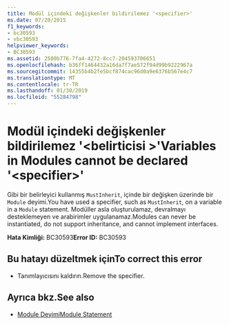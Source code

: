 ```yaml
---
title: Modül içindeki değişkenler bildirilemez '<specifier>'
ms.date: 07/20/2015
f1_keywords:
- bc30593
- vbc30593
helpviewer_keywords:
- BC30593
ms.assetid: 2500b776-7fa4-4272-8cc7-204593706651
ms.openlocfilehash: b36ff1464432a16da7f7ae572f94d99b9222967a
ms.sourcegitcommit: 14355b4b2fe5bcf874cac96d0a9e6376b567e4c7
ms.translationtype: MT
ms.contentlocale: tr-TR
ms.lasthandoff: 01/30/2019
ms.locfileid: "55284798"
---
```

# <a name="variables-in-modules-cannot-be-declared-specifier"></a><span data-ttu-id="02e80-102">Modül içindeki değişkenler bildirilemez '\<belirticisi >'</span><span class="sxs-lookup"><span data-stu-id="02e80-102">Variables in Modules cannot be declared '\<specifier>'</span></span>
<span data-ttu-id="02e80-103">Gibi bir belirleyici kullanmış `MustInherit`, içinde bir değişken üzerinde bir `Module` deyimi.</span><span class="sxs-lookup"><span data-stu-id="02e80-103">You have used a specifier, such as `MustInherit`, on a variable in a `Module` statement.</span></span> <span data-ttu-id="02e80-104">Modüller asla oluşturulamaz, devralmayı desteklemeyen ve arabirimler uygulanamaz.</span><span class="sxs-lookup"><span data-stu-id="02e80-104">Modules can never be instantiated, do not support inheritance, and cannot implement interfaces.</span></span>  
  
 <span data-ttu-id="02e80-105">**Hata Kimliği:** BC30593</span><span class="sxs-lookup"><span data-stu-id="02e80-105">**Error ID:** BC30593</span></span>  
  
## <a name="to-correct-this-error"></a><span data-ttu-id="02e80-106">Bu hatayı düzeltmek için</span><span class="sxs-lookup"><span data-stu-id="02e80-106">To correct this error</span></span>  
  
-   <span data-ttu-id="02e80-107">Tanımlayıcısını kaldırın.</span><span class="sxs-lookup"><span data-stu-id="02e80-107">Remove the specifier.</span></span>  
  
## <a name="see-also"></a><span data-ttu-id="02e80-108">Ayrıca bkz.</span><span class="sxs-lookup"><span data-stu-id="02e80-108">See also</span></span>
- [<span data-ttu-id="02e80-109">Module Deyimi</span><span class="sxs-lookup"><span data-stu-id="02e80-109">Module Statement</span></span>](../../visual-basic/language-reference/statements/module-statement.md)
